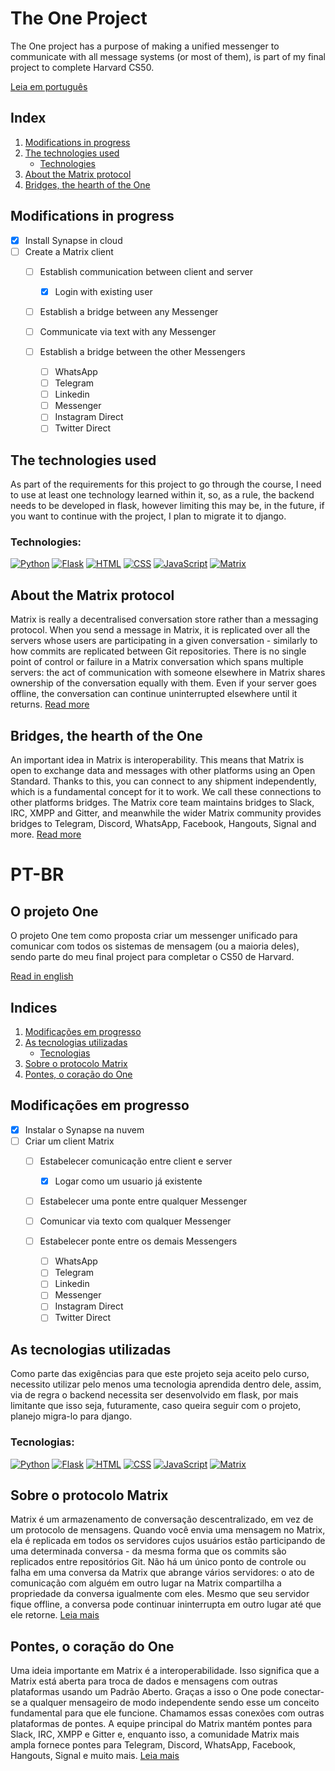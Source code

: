 # The One Project
 The One project has a purpose of making a unified messenger to communicate with all message systems (or most of them), is part of my final project to complete Harvard CS50.
 
 [Leia em português](#pt-br)

## Index
1. [Modifications in progress](#modifications-in-progress)
2. [The technologies used](#the-technologies-used)
    - [Technologies](#technologies)
3. [About the Matrix protocol](#about-the-matrix-protocol)
4. [Bridges, the hearth of the One](#bridges-the-hearth-of-the-one)

## Modifications in progress
- [X] Install Synapse in cloud
- [ ] Create a Matrix client
  - [ ] Establish communication between client and server
    - [X] Login with existing user
  - [ ] Establish a bridge between any Messenger
  - [ ] Communicate via text with any Messenger
  - [ ] Establish a bridge between the other Messengers

    - [ ] WhatsApp
    - [ ] Telegram
    - [ ] Linkedin
    - [ ] Messenger
    - [ ] Instagram Direct
    - [ ] Twitter Direct

## The technologies used
 As part of the requirements for this project to go through the course, I need to use at least one technology learned within it, so, as a rule, the backend needs to be developed in flask, however limiting this may be, in the future, if you want to continue with the project, I plan to migrate it to django.
 
### Technologies:
[![Python](https://img.shields.io/badge/-Python-000?&logo=python)](https://github.com/fabriciobarbosaviegas?tab=repositories&q=&type=&language=python)
[![Flask](https://img.shields.io/badge/-Flask-000?&logo=flask)](https://github.com/fabriciobarbosaviegas?tab=repositories&q=&type=&language=python)
[![HTML](https://img.shields.io/badge/-HTML-000?&logo=html5&logoColor=orange)](https://github.com/fabriciobarbosaviegas?tab=repositories&q=&type=&language=html)
[![CSS](https://img.shields.io/badge/-CSS-000?&logo=css3&logoColor=blue)](https://github.com/fabriciobarbosaviegas?tab=repositories&q=&type=&language=css)
[![JavaScript](https://img.shields.io/badge/-JavaScript-000?&logo=JavaScript&logoColor=ddc508)](https://github.com/fabriciobarbosaviegas?tab=repositories&q=&type=&language=javascript)
[![Matrix](https://img.shields.io/badge/-Matrix-000?&logo=Matrix&logoColor=fff)](#sobre-o-protocolo-matrix)

## About the Matrix protocol
Matrix is really a decentralised conversation store rather than a messaging protocol. When you send a message in Matrix, it is replicated over all the servers whose users are participating in a given conversation - similarly to how commits are replicated between Git repositories. There is no single point of control or failure in a Matrix conversation which spans multiple servers: the act of communication with someone elsewhere in Matrix shares ownership of the conversation equally with them. Even if your server goes offline, the conversation can continue uninterrupted elsewhere until it returns. [Read more](https://matrix.org/)

## Bridges, the hearth of the One
An important idea in Matrix is interoperability. This means that Matrix is open to exchange data and messages with other platforms using an Open Standard. Thanks to this, you can connect to any shipment independently, which is a fundamental concept for it to work. We call these connections to other platforms bridges. The Matrix core team maintains bridges to Slack, IRC, XMPP and Gitter, and meanwhile the wider Matrix community provides bridges to Telegram, Discord, WhatsApp, Facebook, Hangouts, Signal and more. [Read more](https://matrix.org/bridges)

# PT-BR

## O projeto One
O projeto One tem como proposta criar um messenger unificado para comunicar com todos os sistemas de mensagem (ou a maioria deles), sendo parte do meu final project para completar o CS50 de Harvard.

 [Read in english](#the-one-project)

## Indices
1. [Modificações em progresso](#modificações-em-progresso)
2. [As tecnologias utilizadas](#as-tecnologias-utilizadas)
    - [Tecnologias](#tecnologias)
3. [Sobre o protocolo Matrix](#sobre-o-protocolo-matrix)
4. [Pontes, o coração do One](#pontes-o-coração-do-one)

## Modificações em progresso

- [X] Instalar o Synapse na nuvem
- [ ] Criar um client Matrix
  - [ ] Estabelecer comunicação entre client e server
    - [X] Logar como um usuario já existente
  - [ ] Estabelecer uma ponte entre qualquer Messenger
  - [ ] Comunicar via texto com qualquer Messenger
  - [ ] Estabelecer ponte entre os demais Messengers

    - [ ] WhatsApp
    - [ ] Telegram
    - [ ] Linkedin
    - [ ] Messenger
    - [ ] Instagram Direct
    - [ ] Twitter Direct

 ## As tecnologias utilizadas
 Como parte das exigências para que este projeto seja aceito pelo curso, necessito utilizar pelo menos uma tecnologia aprendida dentro dele, assim, via de regra o backend necessita ser desenvolvido em flask, por mais limitante que isso seja, futuramente, caso queira seguir com o projeto, planejo migra-lo para django.
 
 ### Tecnologias:
[![Python](https://img.shields.io/badge/-Python-000?&logo=python)](https://github.com/fabriciobarbosaviegas?tab=repositories&q=&type=&language=python)
[![Flask](https://img.shields.io/badge/-Flask-000?&logo=flask)](https://github.com/fabriciobarbosaviegas?tab=repositories&q=&type=&language=python)
[![HTML](https://img.shields.io/badge/-HTML-000?&logo=html5&logoColor=orange)](https://github.com/fabriciobarbosaviegas?tab=repositories&q=&type=&language=html)
[![CSS](https://img.shields.io/badge/-CSS-000?&logo=css3&logoColor=blue)](https://github.com/fabriciobarbosaviegas?tab=repositories&q=&type=&language=css)
[![JavaScript](https://img.shields.io/badge/-JavaScript-000?&logo=JavaScript&logoColor=ddc508)](https://github.com/fabriciobarbosaviegas?tab=repositories&q=&type=&language=javascript)
[![Matrix](https://img.shields.io/badge/-Matrix-000?&logo=Matrix&logoColor=fff)](#sobre-o-protocolo-matrix)

 ## Sobre o protocolo Matrix
 Matrix é um armazenamento de conversação descentralizado, em vez de um protocolo de mensagens. Quando você envia uma mensagem no Matrix, ela é replicada em todos os servidores cujos usuários estão participando de uma determinada conversa - da mesma forma que os commits são replicados entre repositórios Git. Não há um único ponto de controle ou falha em uma conversa da Matrix que abrange vários servidores: o ato de comunicação com alguém em outro lugar na Matrix compartilha a propriedade da conversa igualmente com eles. Mesmo que seu servidor fique offline, a conversa pode continuar ininterrupta em outro lugar até que ele retorne. [Leia mais](https://matrix.org/)

## Pontes, o coração do One
Uma ideia importante em Matrix é a interoperabilidade. Isso significa que a Matrix está aberta para troca de dados e mensagens com outras plataformas usando um Padrão Aberto. Graças a isso o One pode conectar-se a qualquer mensageiro de modo independente sendo esse um conceito fundamental para que ele funcione. Chamamos essas conexões com outras plataformas de pontes. A equipe principal do Matrix mantém pontes para Slack, IRC, XMPP e Gitter e, enquanto isso, a comunidade Matrix mais ampla fornece pontes para Telegram, Discord, WhatsApp, Facebook, Hangouts, Signal e muito mais. [Leia mais](https://matrix.org/bridges/)
